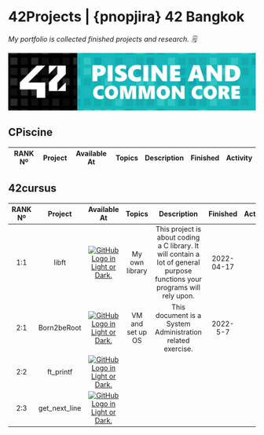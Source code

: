 # 42Projects | {pnopjira} 42 Bangkok
*My portfolio is collected finished  projects and research. 🗒*

<div align="center">
  <img src="https://github.com/jotavare/jotavare/blob/main/42/banners/resources/github_resources_banner_piscine_and_common_core.png">
</div>

## CPiscine

|  RANK Nº  | Project | Available At | Topics | Description | Finished | Activity |
| :-------: | :-----: | :----------: | :----: | :---------: | :------: | :------: |

## 42cursus

|  RANK Nº  | Project | Available At | Topics | Description | Finished | Activity |
| :-------: | :-----: | :----------: | :----: | :----------: | :------: | :------: |
| 1:1 | libft | <a href="https://github.com/madebypixel02/CPP-Module-00"><picture><source media="(prefers-color-scheme: dark)" srcset="https://user-images.githubusercontent.com/40824677/205689829-11cbb3fd-d452-4846-a799-0be90146192e.png"><source media="(prefers-color-scheme: light)" srcset="https://user-images.githubusercontent.com/40824677/205689834-f6b698a0-844d-46c2-8cca-2051cd3a9ef0.png"><img alt="GitHub Logo in Light or Dark." src="https://user-images.githubusercontent.com/40824677/205689829-11cbb3fd-d452-4846-a799-0be90146192e.png"></picture></a>  | My own library |This project is about coding a C library. It will contain a lot of general purpose functions your programs will rely upon. | 2022-04-17 | |
| 2:1 | Born2beRoot | <a href="https://github.com/madebypixel02/CPP-Module-01"><picture><source media="(prefers-color-scheme: dark)" srcset="https://user-images.githubusercontent.com/40824677/205689829-11cbb3fd-d452-4846-a799-0be90146192e.png"><source media="(prefers-color-scheme: light)" srcset="https://user-images.githubusercontent.com/40824677/205689834-f6b698a0-844d-46c2-8cca-2051cd3a9ef0.png"><img alt="GitHub Logo in Light or Dark." src="https://user-images.githubusercontent.com/40824677/205689829-11cbb3fd-d452-4846-a799-0be90146192e.png"></picture></a> | VM and set up OS | This document is a System Administration related exercise. | 2022-5-7 | |
| 2:2 | ft_printf | <a href="https://github.com/madebypixel02/CPP-Module-01"><picture><source media="(prefers-color-scheme: dark)" srcset="https://user-images.githubusercontent.com/40824677/205689829-11cbb3fd-d452-4846-a799-0be90146192e.png"><source media="(prefers-color-scheme: light)" srcset="https://user-images.githubusercontent.com/40824677/205689834-f6b698a0-844d-46c2-8cca-2051cd3a9ef0.png"><img alt="GitHub Logo in Light or Dark." src="https://user-images.githubusercontent.com/40824677/205689829-11cbb3fd-d452-4846-a799-0be90146192e.png"></picture></a> |  | | | |
| 2:3 | get_next_line | <a href="https://github.com/madebypixel02/CPP-Module-01"><picture><source media="(prefers-color-scheme: dark)" srcset="https://user-images.githubusercontent.com/40824677/205689829-11cbb3fd-d452-4846-a799-0be90146192e.png"><source media="(prefers-color-scheme: light)" srcset="https://user-images.githubusercontent.com/40824677/205689834-f6b698a0-844d-46c2-8cca-2051cd3a9ef0.png"><img alt="GitHub Logo in Light or Dark." src="https://user-images.githubusercontent.com/40824677/205689829-11cbb3fd-d452-4846-a799-0be90146192e.png"></picture></a> |  | | | |

